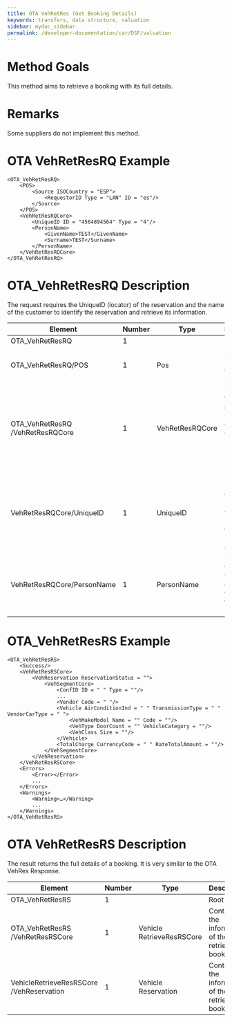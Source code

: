 ```yaml
---
title: OTA VehRetRes (Get Booking Details)
keywords: transfers, data structure, valuation
sidebar: mydoc_sidebar
permalink: /developer-documentation/car/DSF/valuation
---
```




Method Goals
============

This method aims to retrieve a booking with its full details.



Remarks
=======

Some suppliers do not implement this method.



OTA VehRetResRQ Example
=======================



    <OTA_VehRetResRQ>
        <POS>
            <Source ISOCountry = "ESP">
                <RequestorID Type = "LAN" ID = "es"/>
            </Source>
        </POS>
        <VehRetResRQCore>
            <UniqueID ID = "4564894564" Type = "4"/>
            <PersonName>
                <GivenName>TEST</GivenName>
                <Surname>TEST</Surname>
            </PersonName>
        </VehRetResRQCore>
    </OTA_VehRetResRQ>



OTA_VehRetResRQ Description
============================

The request requires the UniqueID (locator) of the reservation and the
name of the customer to identify the reservation and retrieve its
information.

| **Element**				| **Number**	| **Type**	| **Description**					|
| ------------------------------------- | ------------- | ------------- | ----------------------------------------------------- |
| OTA_VehRetResRQ			| 1           	|		| Root Node. 				|
| OTA_VehRetResRQ/POS			| 1   		| Pos    	| Contains information of the Point Of Sale.		|
| OTA_VehRetResRQ /VehRetResRQCore	| 1   		| VehRetResRQCore | Contains the locator and the name of the customer in order to identify and retrieve the booking information.	|
| VehRetResRQCore/UniqueID		| 1   		| UniqueID	| It has the UniqueID that identifies the reservation for the provider to cancel it.	|
| VehRetResRQCore/PersonName		| 1   		| PersonName	| Contains the name of the customer that made the reservation.		|



OTA_VehRetResRS Example
========================



    <OTA_VehRetResRS>
        <Success/>
        <VehRetResRSCore>
            <VehReservation ReservationStatus = "">
                <VehSegmentCore>
                    <ConfID ID = " " Type = ""/>
                    ...
                    <Vendor Code = " "/>
                    <Vehicle AirConditionInd = " " TransmissionType = " " VendorCarType = " ">
                        <VehMakeModel Name = "" Code = ""/>
                        <VehType DoorCount = "" VehicleCategory = ""/>
                        <VehClass Size = ""/>
                    </Vehicle>
                    <TotalCharge CurrencyCode = " " RateTotalAmount = ""/>
                </VehSegmentCore>
            </VehReservation>
        </VehRetResRSCore>
        <Errors>
            <Error></Error>
            ...
        </Errors>
        <Warnings>
            <Warning>…</Warning>
            ...
        </Warnings>
    </OTA_VehRetResRS>



OTA VehRetResRS Description
===========================

The result returns the full details of a booking. It is very similar to
the OTA VehRes Response.



| **Element**					| **Number**	| **Type**	| **Description**					|
| --------------------------------------------- | ------------- | ------------- | ----------------------------------------------------- |
| OTA_VehRetResRS      				| 1             |       	| Root Node.						|
| OTA_VehRetResRS /VehRetResRSCore		| 1    		| Vehicle RetrieveResRSCore | Contains the information of the retrieved booking.	|
| VehicleRetrieveResRSCore /VehReservation	| 1     	| Vehicle Reservation | Contains the information of the retrieved booking.	|

